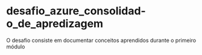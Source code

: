 # desafio_azure_consolidad-o_de_apredizagem
O desafio consiste em documentar conceitos aprendidos durante o primeiro módulo 
